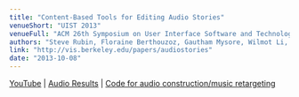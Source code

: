 ```yaml
---
title: "Content-Based Tools for Editing Audio Stories"
venueShort: "UIST 2013"
venueFull: "ACM 26th Symposium on User Interface Software and Technology (To appear)"
authors: "Steve Rubin, Floraine Berthouzoz, Gautham Mysore, Wilmot Li, Maneesh Agrawala"
link: "http://vis.berkeley.edu/papers/audiostories"
date: "2013-10-08"
---
```


[YouTube][1] | [Audio Results][2] | [Code for audio construction/music retargeting][3]

[1]: http://www.youtube.com/watch?v=RHtI4G5L31w
[2]: http://vis.berkeley.edu/papers/audiostories/results
[3]: https://github.com/ucbvislab/radiotool

